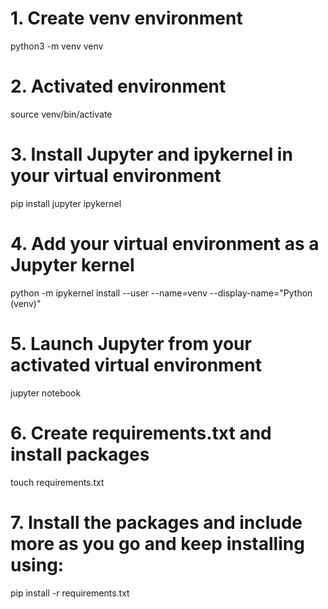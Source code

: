 # 1. Create venv environment

python3 -m venv venv

# 2. Activated environment

source venv/bin/activate

# 3. Install Jupyter and ipykernel in your virtual environment

pip install jupyter ipykernel

# 4. Add your virtual environment as a Jupyter kernel

python -m ipykernel install --user --name=venv --display-name="Python (venv)"

# 5. Launch Jupyter from your activated virtual environment

jupyter notebook

# 6. Create requirements.txt and install packages

touch requirements.txt

# 7. Install the packages and include more as you go and keep installing using:

pip install -r requirements.txt
